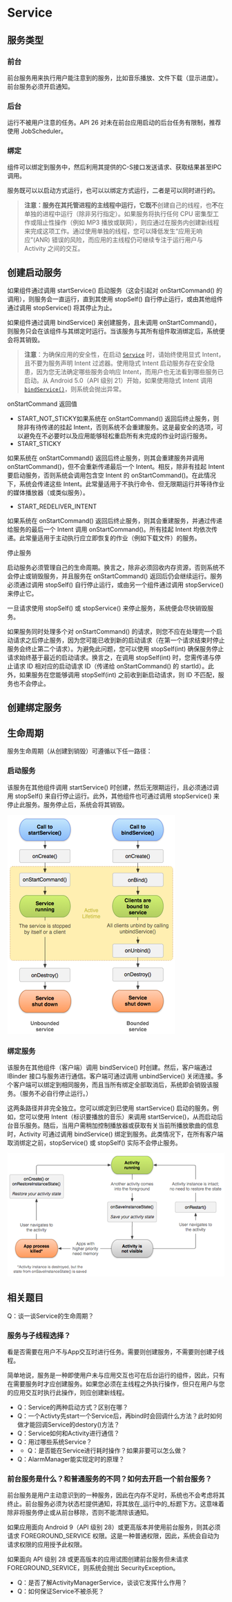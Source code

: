 # Service

## 服务类型

### 前台

前台服务用来执行用户能注意到的服务，比如音乐播放、文件下载（显示进度）。前台服务必须开启通知。

### 后台

运行不被用户注意的任务。API 26 对未在前台应用启动的后台任务有限制，推荐使用 JobScheduler。

### 绑定

组件可以绑定到服务中，然后利用其提供的C-S接口发送请求、获取结果甚至IPC调用。

服务既可以以启动方式运行，也可以以绑定方式运行，二者是可以同时进行的。

> **注意：**服务在其托管进程的主线程中运行，它既**不**创建自己的线程，也**不**在单独的进程中运行（除非另行指定）。如果服务将执行任何 CPU 密集型工作或阻止性操作（例如 MP3 播放或联网），则应通过在服务内创建新线程来完成这项工作。通过使用单独的线程，您可以降低发生“应用无响应”\(ANR\) 错误的风险，而应用的主线程仍可继续专注于运行用户与 Activity 之间的交互。

## 创建启动服务

如果组件通过调用 startService\(\) 启动服务（这会引起对 onStartCommand\(\) 的调用），则服务会一直运行，直到其使用 stopSelf\(\) 自行停止运行，或由其他组件通过调用 stopService\(\) 将其停止为止。

如果组件通过调用 bindService\(\) 来创建服务，且未调用 onStartCommand\(\)，则服务只会在该组件与其绑定时运行。当该服务与其所有组件取消绑定后，系统便会将其销毁。

> **注意**：为确保应用的安全性，在启动 [`Service`](https://developer.android.google.cn/reference/android/app/Service.html) 时，请始终使用显式 Intent，且不要为服务声明 Intent 过滤器。使用隐式 Intent 启动服务存在安全隐患，因为您无法确定哪些服务会响应 Intent，而用户也无法看到哪些服务已启动。从 Android 5.0（API 级别 21）开始，如果使用隐式 Intent 调用 [`bindService()`](https://developer.android.google.cn/reference/android/content/Context.html#bindService%28android.content.Intent,%20android.content.ServiceConnection,%20int%29)，则系统会抛出异常。

onStartCommand 返回值

* START\_NOT\_STICKY如果系统在 onStartCommand\(\) 返回后终止服务，则除非有待传递的挂起 Intent，否则系统不会重建服务。这是最安全的选项，可以避免在不必要时以及应用能够轻松重启所有未完成的作业时运行服务。
* START\_STICKY

如果系统在 onStartCommand\(\) 返回后终止服务，则其会重建服务并调用 onStartCommand\(\)，但不会重新传递最后一个 Intent。相反，除非有挂起 Intent 要启动服务，否则系统会调用包含空 Intent 的 onStartCommand\(\)。在此情况下，系统会传递这些 Intent。此常量适用于不执行命令、但无限期运行并等待作业的媒体播放器（或类似服务）。

* START\_REDELIVER\_INTENT

如果系统在 onStartCommand\(\) 返回后终止服务，则其会重建服务，并通过传递给服务的最后一个 Intent 调用 onStartCommand\(\)。所有挂起 Intent 均依次传递。此常量适用于主动执行应立即恢复的作业（例如下载文件）的服务。

停止服务

启动服务必须管理自己的生命周期。换言之，除非必须回收内存资源，否则系统不会停止或销毁服务，并且服务在 onStartCommand\(\) 返回后仍会继续运行。服务必须通过调用 stopSelf\(\) 自行停止运行，或由另一个组件通过调用 stopService\(\) 来停止它。

一旦请求使用 stopSelf\(\) 或 stopService\(\) 来停止服务，系统便会尽快销毁服务。

如果服务同时处理多个对 onStartCommand\(\) 的请求，则您不应在处理完一个启动请求之后停止服务，因为您可能已收到新的启动请求（在第一个请求结束时停止服务会终止第二个请求）。为避免此问题，您可以使用 stopSelf\(int\) 确保服务停止请求始终基于最近的启动请求。换言之，在调用 stopSelf\(int\) 时，您需传递与停止请求 ID 相对应的启动请求 ID（传递给 onStartCommand\(\) 的 startId）。此外，如果服务在您能够调用 stopSelf\(int\) 之前收到新启动请求，则 ID 不匹配，服务也不会停止。

## 创建绑定服务

## 生命周期

服务生命周期（从创建到销毁）可遵循以下任一路径：

### 启动服务

该服务在其他组件调用 startService\(\) 时创建，然后无限期运行，且必须通过调用 stopSelf\(\) 来自行停止运行。此外，其他组件也可通过调用 stopService\(\) 来停止此服务。服务停止后，系统会将其销毁。



![&#x670D;&#x52A1;&#x751F;&#x547D;&#x5468;&#x671F;](../../.gitbook/assets/image.png)

### 绑定服务

该服务在其他组件（客户端）调用 bindService\(\) 时创建。然后，客户端通过 IBinder 接口与服务进行通信。客户端可通过调用 unbindService\(\) 关闭连接。多个客户端可以绑定到相同服务，而且当所有绑定全部取消后，系统即会销毁该服务。（服务不必自行停止运行。）

这两条路径并非完全独立。您可以绑定到已使用 startService\(\) 启动的服务。例如，您可以使用 Intent（标识要播放的音乐）来调用 startService\(\)，从而启动后台音乐服务。随后，当用户需稍加控制播放器或获取有关当前所播放歌曲的信息时，Activity 可通过调用 bindService\(\) 绑定到服务。此类情况下，在所有客户端取消绑定之前，stopService\(\) 或 stopSelf\(\) 实际不会停止服务。

![&#x7ED1;&#x5B9A;&#x670D;&#x52A1;&#x751F;&#x547D;&#x5468;&#x671F;](../../.gitbook/assets/image%20%2810%29.png)

## 相关题目

Q：谈一谈Service的生命周期？

### 服务与子线程选择？

看是否需要在用户不与App交互时进行任务。需要则创建服务，不需要则创建子线程。

简单地说，服务是一种即使用户未与应用交互也可在后台运行的组件，因此，只有在需要服务时才应创建服务。如果您必须在主线程之外执行操作，但只在用户与您的应用交互时执行此操作，则应创建新线程。

* Q：Service的两种启动方式？区别在哪？
* Q：一个Activty先start一个Service后，再bind时会回调什么方法？此时如何做才能回调Service的destory\(\)方法？
* Q：Service如何和Activity进行通信？
* Q：用过哪些系统Service？
* * Q：是否能在Service进行耗时操作？如果非要可以怎么做？
* Q：AlarmManager能实现定时的原理？

### 前台服务是什么？和普通服务的不同？如何去开启一个前台服务？

前台服务是用户主动意识到的一种服务，因此在内存不足时，系统也不会考虑将其终止。前台服务必须为状态栏提供通知，将其放在_运行中的_标题下方。这意味着除非将服务停止或从前台移除，否则不能清除该通知。

如果应用面向 Android 9（API 级别 28）或更高版本并使用前台服务，则其必须请求 FOREGROUND\_SERVICE 权限。这是一种普通权限，因此，系统会自动为请求权限的应用授予此权限。

如果面向 API 级别 28 或更高版本的应用试图创建前台服务但未请求 FOREGROUND\_SERVICE，则系统会抛出 SecurityException。

* Q：是否了解ActivityManagerService，谈谈它发挥什么作用？
* Q：如何保证Service不被杀死？

